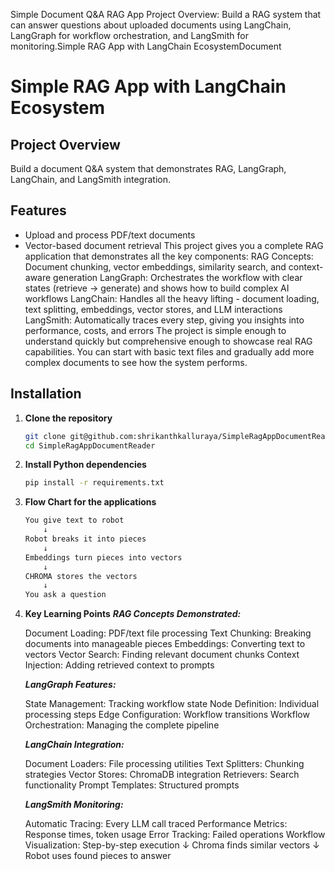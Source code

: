 Simple Document Q&A RAG App
Project Overview: Build a RAG system that can answer questions about uploaded documents using LangChain, LangGraph for workflow orchestration, and LangSmith for monitoring.Simple RAG App with LangChain EcosystemDocument 

# Simple RAG App with LangChain Ecosystem

## Project Overview
Build a document Q&A system that demonstrates RAG, LangGraph, LangChain, and LangSmith integration.

## Features
- Upload and process PDF/text documents
- Vector-based document retrieval
This project gives you a complete RAG application that demonstrates all the key components:
RAG Concepts: Document chunking, vector embeddings, similarity search, and context-aware generation
LangGraph: Orchestrates the workflow with clear states (retrieve → generate) and shows how to build complex AI workflows
LangChain: Handles all the heavy lifting - document loading, text splitting, embeddings, vector stores, and LLM interactions
LangSmith: Automatically traces every step, giving you insights into performance, costs, and errors
The project is simple enough to understand quickly but comprehensive enough to showcase real RAG capabilities. You can start with basic text files and gradually add more complex documents to see how the system performs.


## Installation

1. **Clone the repository**

   ```bash
   git clone git@github.com:shrikanthkalluraya/SimpleRagAppDocumentReader.git
   cd SimpleRagAppDocumentReader
   ```

2. **Install Python dependencies**

   ```bash
   pip install -r requirements.txt
   ```

3. **Flow Chart for the applications**

   ```bash
   You give text to robot
       ↓
   Robot breaks it into pieces  
       ↓
   Embeddings turn pieces into vectors
       ↓  
   CHROMA stores the vectors
       ↓
   You ask a question

4. **Key Learning Points**
   ***RAG Concepts Demonstrated:***

   Document Loading: PDF/text file processing
   Text Chunking: Breaking documents into manageable pieces
   Embeddings: Converting text to vectors
   Vector Search: Finding relevant document chunks
   Context Injection: Adding retrieved context to prompts
   
   ***LangGraph Features:***
   
   State Management: Tracking workflow state
   Node Definition: Individual processing steps
   Edge Configuration: Workflow transitions
   Workflow Orchestration: Managing the complete pipeline
   
   ***LangChain Integration:***
   
   Document Loaders: File processing utilities
   Text Splitters: Chunking strategies
   Vector Stores: ChromaDB integration
   Retrievers: Search functionality
   Prompt Templates: Structured prompts
   
   ***LangSmith Monitoring:***
   
   Automatic Tracing: Every LLM call traced
   Performance Metrics: Response times, token usage
   Error Tracking: Failed operations
   Workflow Visualization: Step-by-step execution
          ↓
      Chroma finds similar vectors
          ↓
      Robot uses found pieces to answer

